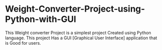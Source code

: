 # Weight-Converter-Project-using-Python-with-GUI
This Weight converter Project is a simplest project Created using Python language. This project Has a GUI [Graphical User Interface] application  that is Good for users.
